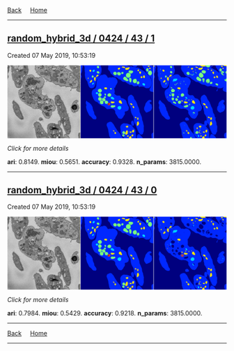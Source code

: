 
[Back](..)&nbsp;&nbsp;&nbsp;&nbsp;&nbsp;[Home](https://leapmanlab.github.io/snapshots)

---

<div class="summary"><a href="1"><h2>random_hybrid_3d / 0424 / 43 / 1</h2></a><p>Created 07 May 2019, 10:53:19
</p><a href="1"><img src="1/media/summary.png" align="center"></a><p>
<i>Click for more details</i>
</p></div>

**ari**: 0.8149. **miou**: 0.5651. **accuracy**: 0.9328. **n_params**: 3815.0000. 

---

<div class="summary"><a href="0"><h2>random_hybrid_3d / 0424 / 43 / 0</h2></a><p>Created 07 May 2019, 10:53:19
</p><a href="0"><img src="0/media/summary.png" align="center"></a><p>
<i>Click for more details</i>
</p></div>

**ari**: 0.7984. **miou**: 0.5429. **accuracy**: 0.9218. **n_params**: 3815.0000. 

---

[Back](..)&nbsp;&nbsp;&nbsp;&nbsp;&nbsp;[Home](https://leapmanlab.github.io/snapshots)

---